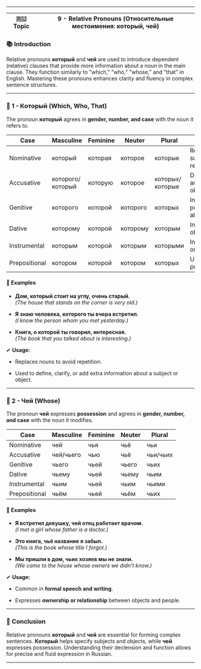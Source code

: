 
---

|🇷🇺 Topic|9 - Relative Pronouns (Относительные местоимения: который, чей)|
|---|---|

### 📚 Introduction

Relative pronouns **который** and **чей** are used to introduce dependent (relative) clauses that provide more information about a noun in the main clause. They function similarly to "which," "who," "whose," and "that" in English. Mastering these pronouns enhances clarity and fluency in complex sentence structures.

---

### 🔑 1 - Который (Which, Who, That)

The pronoun **который** agrees in **gender, number, and case** with the noun it refers to.

|Case|Masculine|Feminine|Neuter|Plural|Usage|
|---|---|---|---|---|---|
|Nominative|который|которая|которое|которые|Refers to the subject of the relative clause|
|Accusative|которого/который|которую|которое|которых/которые|Depends on animate/inanimate objects|
|Genitive|которого|которой|которого|которых|Indicates possession or absence|
|Dative|которому|которой|которому|которым|Indicates indirect object|
|Instrumental|которым|которой|которым|которыми|Indicates means or tool|
|Prepositional|котором|которой|котором|которых|Used after prepositions|

#### 🔹 Examples

- **Дом, который стоит на углу, очень старый.**  
    _(The house that stands on the corner is very old.)_
    
- **Я знаю человека, которого ты вчера встретил.**  
    _(I know the person whom you met yesterday.)_
    
- **Книга, о которой ты говорил, интересная.**  
    _(The book that you talked about is interesting.)_
    

✔ **Usage:**

- Replaces nouns to avoid repetition.
    
- Used to define, clarify, or add extra information about a subject or object.
    

---

### 🧪 2 - Чей (Whose)

The pronoun **чей** expresses **possession** and agrees in **gender, number, and case** with the noun it modifies.

|Case|Masculine|Feminine|Neuter|Plural|
|---|---|---|---|---|
|Nominative|чей|чья|чьё|чьи|
|Accusative|чей/чьего|чью|чьё|чьи/чьих|
|Genitive|чьего|чьей|чьего|чьих|
|Dative|чьему|чьей|чьему|чьим|
|Instrumental|чьим|чьей|чьим|чьими|
|Prepositional|чьём|чьей|чьём|чьих|

#### 🔹 Examples

- **Я встретил девушку, чей отец работает врачом.**  
    _(I met a girl whose father is a doctor.)_
    
- **Это книга, чьё название я забыл.**  
    _(This is the book whose title I forgot.)_
    
- **Мы пришли в дом, чьих хозяев мы не знали.**  
    _(We came to the house whose owners we didn’t know.)_
    

✔ **Usage:**

- Common in **formal speech and writing**.
    
- Expresses **ownership or relationship** between objects and people.
    

---

### 🎯 Conclusion

Relative pronouns **который** and **чей** are essential for forming complex sentences. **Который** helps specify subjects and objects, while **чей** expresses possession. Understanding their declension and function allows for precise and fluid expression in Russian.

---
